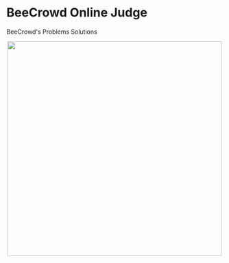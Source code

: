 # BeeCrowd Online Judge
BeeCrowd's Problems Solutions

<p align="center">
  <img class="gatsby-resp-image-image" src="https://www.beecrowd.com.br/home/wp-content/uploads/2021/08/beecrowd__roxoHorClean-small-PNG-1.png" width="500">
</p>
